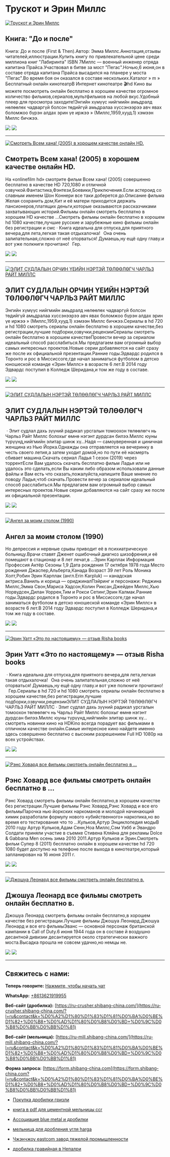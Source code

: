 # Трускот и Эрин Миллс

<a href="https://swt.shibang-china.com/?l=ru&img&k=%D0%A2%D1%80%D1%83%D1%81%D0%BA%D0%BE%D1%82+%D0%B8+%D0%AD%D1%80%D0%B8%D0%BD+%D0%9C%D0%B8%D0%BB%D0%BB%D1%81" target="_blank">![Трускот и Эрин Миллс](http://static.shibang-china.com/all-800x300/1460.jpg)</a>

## Книга: &quot;До и после&quot;
Книга: До и после (First &amp; Then).Автор: Эмма Миллс.Аннотация,отзывы читателей,иллюстрации.Купить книгу по привлекательной цене среди миллиона книг &quot;Лабиринта&quot; ISBN 7Миллс — военный инженер отряда капитана Прайса.Участвовал в битве за мост &quot;Пегас&quot;.Ночью,6 июня,он в составе отряда капитана Прайса высадился на планере у моста &quot;Пегас&quot;.Во время боя он оказался в составе нескольких.Каталог &#187; m &#187; Бесплатный онлайн кинотеатрВ Интернет кинотеатре 🎬hd Кино вы можете посмотреть онлайн бесплатно в хорошем качестве огромное количество фильмов,сериалов,мультфильмов на любой вкус.Удобный плеер для просмотра заходите!Энгийн хүмүүс нийгмийн амьдралд нөлөөлөх чадваргүй болсон төдийгүй амьдралаа хүссэнээрээ авч явах боломжоо бүрэн алдах эрин үе иржээ &#187; (Миллс,1959,хууд.1) хэмээн Миллс бичжээ.


<a href="https://whatsapp.shibangsoft.com/WhatsApp.php" target="_blank" title="WhatsApp">![](http://static.shibang-china.com/icon/whatsapp.png)</a> <a href="https://swt.shibang-china.com/?l=ru&icon&k=%D0%A2%D1%80%D1%83%D1%81%D0%BA%D0%BE%D1%82+%D0%B8+%D0%AD%D1%80%D0%B8%D0%BD+%D0%9C%D0%B8%D0%BB%D0%BB%D1%81" target="_blank">![](http://static.shibang-china.com/icon/chat-ru.png)</a>

---

<a href="https://swt.shibang-china.com/?l=ru&img&k=%D0%A2%D1%80%D1%83%D1%81%D0%BA%D0%BE%D1%82+%D0%B8+%D0%AD%D1%80%D0%B8%D0%BD+%D0%9C%D0%B8%D0%BB%D0%BB%D1%81" target="_blank">![Смотреть Всем хана! (2005) в хорошем качестве онлайн HD.](http://static.shibang-china.com/all-800x300/537.jpg)</a>

## Смотреть Всем хана! (2005) в хорошем качестве онлайн HD.
На &#171;onlinefilm hd&#187; смотрите фильм Всем хана! (2005) совершенно бесплатно в качестве HD 720,1080 и отличной озвучкой.Фантастика,Фэнтези,Боевики,Приключения.Если астероид со славным именем Шон Коннери все таки доберется до.Описание фильма Желая сохранить дом,Кит и её матери приходится держать пансионеров,платящих деньги,которые оказываются рассказчиками захватывающих историй.Фильмы онлайн смотреть бесплатно в хорошем HD качестве …Смотреть фильмы онлайн бесплатно в хорошем hd 1080 качестве,лучшие русские и зарубежные кино фильмы онлайн без регистрации и смс&nbsp;&#0183;&#32;Книга идеальна для отпуска,для приятного вечера,для лета,легкая такая отдыхалочка!⠀Она очень залипательная,сложно от неё оторваться! Думаешь,ну ещё одну главу.и вот уже полкниги прочитано!⠀Гер.


<a href="https://whatsapp.shibangsoft.com/WhatsApp.php" target="_blank" title="WhatsApp">![](http://static.shibang-china.com/icon/whatsapp.png)</a> <a href="https://swt.shibang-china.com/?l=ru&icon&k=%D0%A2%D1%80%D1%83%D1%81%D0%BA%D0%BE%D1%82+%D0%B8+%D0%AD%D1%80%D0%B8%D0%BD+%D0%9C%D0%B8%D0%BB%D0%BB%D1%81" target="_blank">![](http://static.shibang-china.com/icon/chat-ru.png)</a>

---

<a href="https://swt.shibang-china.com/?l=ru&img&k=%D0%A2%D1%80%D1%83%D1%81%D0%BA%D0%BE%D1%82+%D0%B8+%D0%AD%D1%80%D0%B8%D0%BD+%D0%9C%D0%B8%D0%BB%D0%BB%D1%81" target="_blank">![ЭЛИТ СУДЛАЛЫН ОРЧИН ҮЕИЙН НЭРТЭЙ ТӨЛӨӨЛӨГЧ ЧАРЛЬЗ РАЙТ МИЛЛС](http://static.shibang-china.com/all-800x300/143.jpg)</a>

## ЭЛИТ СУДЛАЛЫН ОРЧИН ҮЕИЙН НЭРТЭЙ ТӨЛӨӨЛӨГЧ ЧАРЛЬЗ РАЙТ МИЛЛС
Энгийн хүмүүс нийгмийн амьдралд нөлөөлөх чадваргүй болсон төдийгүй амьдралаа хүссэнээрээ авч явах боломжоо бүрэн алдах эрин үе иржээ &#187; (Миллс,1959,хууд.1) хэмээн Миллс бичжээ.Сериалы в hd 720 и hd 1080 смотреть сериалы онлайн бесплатно в хорошем качестве,без регистрации,лучшие подборки,озвучки,рецензииСериалы смотреть онлайн бесплатно в хорошем качествеПровести вечер за сериалом идеальный способ расслабиться.Мы предлагаем вам огромный выбор самых интересных проектов.Новые серии добавляются на сайт сразу же после их официальной презентации.Ранние годы.Эдвардс родился в Торонто и рос в Миссиссоге,где начал заниматься футболом в детско юношеской команде &#171;Эрин Миллс&#187; в возрасте 6 лет.В 2014 году Эдвардс поступил в Колледж Шеридана,и том же году в составе.


<a href="https://whatsapp.shibangsoft.com/WhatsApp.php" target="_blank" title="WhatsApp">![](http://static.shibang-china.com/icon/whatsapp.png)</a> <a href="https://swt.shibang-china.com/?l=ru&icon&k=%D0%A2%D1%80%D1%83%D1%81%D0%BA%D0%BE%D1%82+%D0%B8+%D0%AD%D1%80%D0%B8%D0%BD+%D0%9C%D0%B8%D0%BB%D0%BB%D1%81" target="_blank">![](http://static.shibang-china.com/icon/chat-ru.png)</a>

---

<a href="https://swt.shibang-china.com/?l=ru&img&k=%D0%A2%D1%80%D1%83%D1%81%D0%BA%D0%BE%D1%82+%D0%B8+%D0%AD%D1%80%D0%B8%D0%BD+%D0%9C%D0%B8%D0%BB%D0%BB%D1%81" target="_blank">![ЭЛИТ СУДЛАЛЫН НЭРТЭЙ ТӨЛӨӨЛӨГЧ ЧАРЛЬЗ РАЙТ МИЛЛС](http://static.shibang-china.com/all-800x300/256.jpg)</a>

## ЭЛИТ СУДЛАЛЫН НЭРТЭЙ ТӨЛӨӨЛӨГЧ ЧАРЛЬЗ РАЙТ МИЛЛС
&nbsp;&#0183;&#32;Элит судлал дахь зүүний радикал урсгалын томоохон төлөөлөгч нь Чарльз Райт Миллс болохыг өмнө нэгэнт дурдсан билээ.Миллс юуны түрүүнд,нийгмийн элитар шинж хү…Надя — самоуверенная и циничная женщина из Нью Йорка.Однажды она отправляется на вечеринку в честь своего летия,а затем уходит домой,но по пути её насмерть сбивает машина.Скачать сериал Ладья 1 сезон (2019) через торрентЕсли Вам удалось скачать бесплатно фильм Ладья или не удалось это сделать,если Вы каким либо образом использовали данные файлы и Вам есть что сказать,пожалуйста,напишите Ваше мнение по поводу Ладья,чтоб скачать.Провести вечер за сериалом идеальный способ расслабиться.Мы предлагаем вам огромный выбор самых интересных проектов.Новые серии добавляются на сайт сразу же после их официальной презентации.


<a href="https://whatsapp.shibangsoft.com/WhatsApp.php" target="_blank" title="WhatsApp">![](http://static.shibang-china.com/icon/whatsapp.png)</a> <a href="https://swt.shibang-china.com/?l=ru&icon&k=%D0%A2%D1%80%D1%83%D1%81%D0%BA%D0%BE%D1%82+%D0%B8+%D0%AD%D1%80%D0%B8%D0%BD+%D0%9C%D0%B8%D0%BB%D0%BB%D1%81" target="_blank">![](http://static.shibang-china.com/icon/chat-ru.png)</a>

---

<a href="https://swt.shibang-china.com/?l=ru&img&k=%D0%A2%D1%80%D1%83%D1%81%D0%BA%D0%BE%D1%82+%D0%B8+%D0%AD%D1%80%D0%B8%D0%BD+%D0%9C%D0%B8%D0%BB%D0%BB%D1%81" target="_blank">![Ангел за моим столом (1990)](http://static.shibang-china.com/all-800x300/412.jpg)</a>

## Ангел за моим столом (1990)
Но депрессия и нервные срывы приводит её в психиатрическую больницу.Врачи ставят Дженет ошибочный диагноз шизофрения,и её помещают в стационар и 8 лет лечат,в …Эрин Карплак Информация Профессия Актёр Сезоны 1,9 Дата рождения 17 октября 1978 года Место рождения Джаспер,Альберта,Канада Возраст 39 лет Роль Моника Холт,Робин Эрин Карплак (англ.Erin Karpluk) — канадская актриса.Ваниль и корица — ориджиналПэйринг и персонажи: Реджина Миллс,Эмма Свон,Мариса Хадсон,Колин Риксан,Джейден Миллс,Хью Норвудсен,Дилан Уоррен,Тим и Рокси Сетинг,Эрин Калмак.Ранние годы.Эдвардс родился в Торонто и рос в Миссиссоге,где начал заниматься футболом в детско юношеской команде &#171;Эрин Миллс&#187; в возрасте 6 лет.В 2014 году Эдвардс поступил в Колледж Шеридана,и том же году в составе.


<a href="https://whatsapp.shibangsoft.com/WhatsApp.php" target="_blank" title="WhatsApp">![](http://static.shibang-china.com/icon/whatsapp.png)</a> <a href="https://swt.shibang-china.com/?l=ru&icon&k=%D0%A2%D1%80%D1%83%D1%81%D0%BA%D0%BE%D1%82+%D0%B8+%D0%AD%D1%80%D0%B8%D0%BD+%D0%9C%D0%B8%D0%BB%D0%BB%D1%81" target="_blank">![](http://static.shibang-china.com/icon/chat-ru.png)</a>

---

<a href="https://swt.shibang-china.com/?l=ru&img&k=%D0%A2%D1%80%D1%83%D1%81%D0%BA%D0%BE%D1%82+%D0%B8+%D0%AD%D1%80%D0%B8%D0%BD+%D0%9C%D0%B8%D0%BB%D0%BB%D1%81" target="_blank">![Эрин Уатт &#171;Это по настоящему&#187; — отзыв Risha books](http://static.shibang-china.com/all-800x300/722.jpg)</a>

## Эрин Уатт &#171;Это по настоящему&#187; — отзыв Risha books
&nbsp;&#0183;&#32;Книга идеальна для отпуска,для приятного вечера,для лета,легкая такая отдыхалочка!⠀Она очень залипательная,сложно от неё оторваться! Думаешь,ну ещё одну главу.и вот уже полкниги прочитано!⠀Гер.Сериалы в hd 720 и hd 1080 смотреть сериалы онлайн бесплатно в хорошем качестве,без регистрации,лучшие подборки,озвучки,рецензииЭЛИТ СУДЛАЛЫН НЭРТЭЙ ТӨЛӨӨЛӨГЧ ЧАРЛЬЗ РАЙТ МИЛЛС&nbsp;&#0183;&#32;Элит судлал дахь зүүний радикал урсгалын томоохон төлөөлөгч нь Чарльз Райт Миллс болохыг өмнө нэгэнт дурдсан билээ.Миллс юуны түрүүнд,нийгмийн элитар шинж хү…смотреть новинки кино на HDKino всегда порадует вас фильмами в отличном качестве онлайн.Самые интересное кино найдете именно здесь совершенно бесплатно с высоким разрешением Full HD 1080p на всех устройствах.


<a href="https://whatsapp.shibangsoft.com/WhatsApp.php" target="_blank" title="WhatsApp">![](http://static.shibang-china.com/icon/whatsapp.png)</a> <a href="https://swt.shibang-china.com/?l=ru&icon&k=%D0%A2%D1%80%D1%83%D1%81%D0%BA%D0%BE%D1%82+%D0%B8+%D0%AD%D1%80%D0%B8%D0%BD+%D0%9C%D0%B8%D0%BB%D0%BB%D1%81" target="_blank">![](http://static.shibang-china.com/icon/chat-ru.png)</a>

---

<a href="https://swt.shibang-china.com/?l=ru&img&k=%D0%A2%D1%80%D1%83%D1%81%D0%BA%D0%BE%D1%82+%D0%B8+%D0%AD%D1%80%D0%B8%D0%BD+%D0%9C%D0%B8%D0%BB%D0%BB%D1%81" target="_blank">![Рэнс Ховард все фильмы смотреть онлайн бесплатно в …](http://static.shibang-china.com/all-800x300/1016.jpg)</a>

## Рэнс Ховард все фильмы смотреть онлайн бесплатно в …
Рэнс Ховард cмотреть фильмы онлайн бесплатно,в хорошем качестве без регистрации.Лучшие фильмы Рэнс Ховард,Рэнс Ховард и все его фильмыПарочка нью йоркских наркоманов и молодой начинающий химик разработали формулу нового &#171;убийственного&#187; наркотика,но во время его тестирования что то …Кульков,Артур Энциклопедия модыВ 2010 году Артур Кульков,Адам Сенн,Ноа Миллс,Сэм Уэбб и Эвандро Солдати приняли участие в съемке Стивена Кляйна для рекламы Dolce &amp; Gabbana Men осень зима 2010 2011.Артур Кульков и Эрин.Смотреть фильм Супер 8 (2011) бесплатно онлайн в хорошем качестве hd 720 1080 будет доступно на телефоне после выхода в кинотеатре,который запланирован на 16 июня 2011 г.


<a href="https://whatsapp.shibangsoft.com/WhatsApp.php" target="_blank" title="WhatsApp">![](http://static.shibang-china.com/icon/whatsapp.png)</a> <a href="https://swt.shibang-china.com/?l=ru&icon&k=%D0%A2%D1%80%D1%83%D1%81%D0%BA%D0%BE%D1%82+%D0%B8+%D0%AD%D1%80%D0%B8%D0%BD+%D0%9C%D0%B8%D0%BB%D0%BB%D1%81" target="_blank">![](http://static.shibang-china.com/icon/chat-ru.png)</a>

---

<a href="https://swt.shibang-china.com/?l=ru&img&k=%D0%A2%D1%80%D1%83%D1%81%D0%BA%D0%BE%D1%82+%D0%B8+%D0%AD%D1%80%D0%B8%D0%BD+%D0%9C%D0%B8%D0%BB%D0%BB%D1%81" target="_blank">![Джошуа Леонард все фильмы смотреть онлайн бесплатно в.](http://static.shibang-china.com/all-800x300/1389.jpg)</a>

## Джошуа Леонард все фильмы смотреть онлайн бесплатно в.
Джошуа Леонард cмотреть фильмы онлайн бесплатно,в хорошем качестве без регистрации.Лучшие фильмы Джошуа Леонард,Джошуа Леонард и все его фильмыЭванс — основной персонаж британской кампании в Call of Duty.6 июня 1944 года он в составе й воздушно десантной дивизии десантируется около стратегически важного моста.Высадка прошла не совсем удачно,но немцы не.

<a href="https://whatsapp.shibangsoft.com/WhatsApp.php" target="_blank" title="WhatsApp">![](http://static.shibang-china.com/icon/whatsapp.png)</a> <a href="https://swt.shibang-china.com/?l=ru&icon&k=%D0%A2%D1%80%D1%83%D1%81%D0%BA%D0%BE%D1%82+%D0%B8+%D0%AD%D1%80%D0%B8%D0%BD+%D0%9C%D0%B8%D0%BB%D0%BB%D1%81" target="_blank">![](http://static.shibang-china.com/icon/chat-ru.png)</a>

---
## Свяжитесь с нами:

**Теперь говорите:** [Нажмите, чтобы начать чат](https://swt.shibang-china.com?l=ru&contact&k=%D0%A2%D1%80%D1%83%D1%81%D0%BA%D0%BE%D1%82+%D0%B8+%D0%AD%D1%80%D0%B8%D0%BD+%D0%9C%D0%B8%D0%BB%D0%BB%D1%81)

**WhatsApp:**  [+8613621919955](https://whatsapp.shibangsoft.com/WhatsApp.php)

**Веб-сайт (дробилка):** [https://ru-crusher.shibang-china.com/](https://ru-crusher.shibang-china.com/?l=ru&contact&k=%D0%A2%D1%80%D1%83%D1%81%D0%BA%D0%BE%D1%82+%D0%B8+%D0%AD%D1%80%D0%B8%D0%BD+%D0%9C%D0%B8%D0%BB%D0%BB%D1%81)

**Веб-сайт (мельница):** [https://ru-mill.shibang-china.com/](https://ru-mill.shibang-china.com/?l=ru&contact&k=%D0%A2%D1%80%D1%83%D1%81%D0%BA%D0%BE%D1%82+%D0%B8+%D0%AD%D1%80%D0%B8%D0%BD+%D0%9C%D0%B8%D0%BB%D0%BB%D1%81)

**Форма запроса:** [https://form.shibang-china.com](https://form.shibang-china.com?l=ru&contact&k=%D0%A2%D1%80%D1%83%D1%81%D0%BA%D0%BE%D1%82+%D0%B8+%D0%AD%D1%80%D0%B8%D0%BD+%D0%9C%D0%B8%D0%BB%D0%BB%D1%81)

* [Покупка дробилки гризли](../135/%D0%9F%D0%BE%D0%BA%D1%83%D0%BF%D0%BA%D0%B0%20%D0%B4%D1%80%D0%BE%D0%B1%D0%B8%D0%BB%D0%BA%D0%B8%20%D0%B3%D1%80%D0%B8%D0%B7%D0%BB%D0%B8.md)

* [книга в pdf для цементной мельницы ccr](../131/%D0%BA%D0%BD%D0%B8%D0%B3%D0%B0%20%D0%B2%20pdf%20%D0%B4%D0%BB%D1%8F%20%D1%86%D0%B5%D0%BC%D0%B5%D0%BD%D1%82%D0%BD%D0%BE%D0%B9%20%D0%BC%D0%B5%D0%BB%D1%8C%D0%BD%D0%B8%D1%86%D1%8B%20ccr.md)

* [Ассоциация blue metal и дробилки](../134/%D0%90%D1%81%D1%81%D0%BE%D1%86%D0%B8%D0%B0%D1%86%D0%B8%D1%8F%20blue%20metal%20%D0%B8%20%D0%B4%D1%80%D0%BE%D0%B1%D0%B8%D0%BB%D0%BA%D0%B8.md)

* [мельница для дробления угля harga](../135/%D0%BC%D0%B5%D0%BB%D1%8C%D0%BD%D0%B8%D1%86%D0%B0%20%D0%B4%D0%BB%D1%8F%20%D0%B4%D1%80%D0%BE%D0%B1%D0%BB%D0%B5%D0%BD%D0%B8%D1%8F%20%D1%83%D0%B3%D0%BB%D1%8F%20harga.md)

* [Чжэнчжоу eastcom завод тяжелой промышленности](../135/%D0%A7%D0%B6%D1%8D%D0%BD%D1%87%D0%B6%D0%BE%D1%83%20eastcom%20%D0%B7%D0%B0%D0%B2%D0%BE%D0%B4%20%D1%82%D1%8F%D0%B6%D0%B5%D0%BB%D0%BE%D0%B9%20%D0%BF%D1%80%D0%BE%D0%BC%D1%8B%D1%88%D0%BB%D0%B5%D0%BD%D0%BD%D0%BE%D1%81%D1%82%D0%B8.md)

* [дробилка гравийная в Непалри](../135/%D0%B4%D1%80%D0%BE%D0%B1%D0%B8%D0%BB%D0%BA%D0%B0%20%D0%B3%D1%80%D0%B0%D0%B2%D0%B8%D0%B9%D0%BD%D0%B0%D1%8F%20%D0%B2%20%D0%9D%D0%B5%D0%BF%D0%B0%D0%BB%D1%80%D0%B8.md)